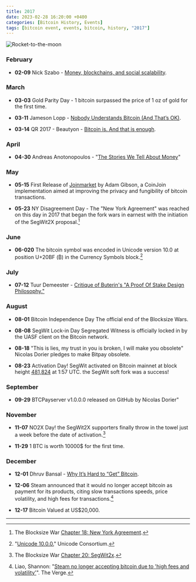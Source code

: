 ```yaml
---
title: 2017  
date: 2023-02-28 16:20:00 +0400
categories: [Bitcoin History, Events]
tags: [bitcoin event, events, bitcoin, history, "2017"]
---
```


![Rocket-to-the-moon](https://media0.giphy.com/media/v1.Y2lkPTc5MGI3NjExN2QyOTYxODRjNzg1OTk0NTY5YjdkNTRmYjAxZTY3NDNjODFhNDlhMSZjdD1n/tXLpxypfSXvUc/giphy.gif)

### **February**

* **02-09** Nick Szabo - [Money, blockchains, and social scalability](https://archive.is/454kk).

### **March**

* **03-03** Gold Parity Day - 1 bitcoin surpassed the price of 1 oz of gold for the first time.

* **03-11** Jameson Lopp - [Nobody Understands Bitcoin (And That’s OK)](https://archive.is/hCMlb).

* **03-14** QR   2017 - Beautyon - [Bitcoin is. And that is enough](https://archive.is/iU7Tu).

### **April**

* **04-30** Andreas Anotonopoulos - "[The Stories We Tell About Money](https://www.youtube.com/watch?v=ONvg9SbauMg)"

### **May**

* **05-15** First Release of [Joinmarket](https://jamdocs.org/philosophy/03-joinmarket/) by Adam Gibson, a CoinJoin implementation aimed at improving the privacy and fungibility of bitcoin transactions.

* **05-23** NY Disagreement Day - The "New York Agreement" was reached on this day in 2017 that began the fork wars in earnest with the initiation of the SegWit2X proposal.[^1]

### **June**

* **06-020** The bitcoin symbol was encoded in Unicode version 10.0 at position U+20BF (₿) in the Currency Symbols block.[^2]

### **July**

* **07-12** Tuur Demeester - [Critique of Buterin's "A Proof Of Stake Design Philosophy."](https://archive.is/qAUrH) 

### **August**

* **08-01** Bitcoin Independence Day The official end of the Blocksize Wars. 

* **08-08** SegWit Lock-in Day Segregated Witness is officially locked in by the UASF client on the Bitcoin network.

* **08-18** "This is lies, my trust in you is broken, I will make you obsolete" Nicolas Dorier pledges to make Bitpay obsolete.

* **08-23** Activation Day! SegWit activated on Bitcoin mainnet at block height [481,824](https://mempool.space/block/0000000000000000001c8018d9cb3b742ef25114f27563e3fc4a1902167f9893) at 1:57 UTC. the SegWit soft fork was a success!

### **September**

* **09-29** BTCPayserver v1.0.0.0 released on GitHub by Nicolas Dorier"	

### **November**

* **11-07** NO2X Day!  the SegWit2X supporters finally throw in the towel just a week before the date of activation.[^3]

* **11-29** 1 BTC is worth 10000$ for the first time.

### **December**

* **12-01** Dhruv Bansal - [Why It’s Hard to “Get” Bitcoin](https://archive.is/j9jey).

* **12-06**  Steam announced that it would no longer accept bitcoin as payment for its products, citing slow transactions speeds, price volatility, and high fees for transactions.[^4]

* **12-17** Bitcoin Valued at US$20,000.	

***

[^1]: The Blocksize War [Chapter 18: New York Agreement](https://blog.bitmex.com/the-blocksize-war-chapter-18-new-york-agreement/).

[^2]: "[Unicode 10.0.0.](https://www.unicode.org/versions/Unicode10.0.0/)" Unicode Consortium.

[^3]: The Blocksize War [Chapter 20: SegWit2x](https://blog.bitmex.com/the-blocksize-war-chapter-20-segwit2x/).

[^4]:  Liao, Shannon: "[Steam no longer accepting bitcoin due to 'high fees and volatility'](https://www.theverge.com/2017/12/6/16743220/valve-steam-bitcoin-game-store-payment-method-crypto-volatility)". The Verge. 
